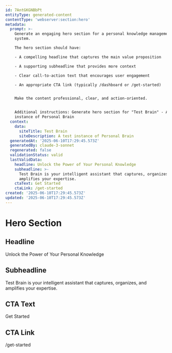 ```yaml
---
id: 7AntGKGNBbPt
entityType: generated-content
contentType: 'webserver:section:hero'
metadata:
  prompt: >-
    Generate an engaging hero section for a personal knowledge management
    system. 

    The hero section should have:

    - A compelling headline that captures the main value proposition

    - A supporting subheadline that provides more context

    - Clear call-to-action text that encourages user engagement

    - An appropriate CTA link (typically /dashboard or /get-started)


    Make the content professional, clear, and action-oriented.


    Additional instructions: Generate hero section for "Test Brain" - A test
    instance of Personal Brain
  context:
    data:
      siteTitle: Test Brain
      siteDescription: A test instance of Personal Brain
  generatedAt: '2025-06-10T17:29:45.573Z'
  generatedBy: claude-3-sonnet
  regenerated: false
  validationStatus: valid
  lastValidData:
    headline: Unlock the Power of Your Personal Knowledge
    subheadline: >-
      Test Brain is your intelligent assistant that captures, organizes, and
      amplifies your expertise.
    ctaText: Get Started
    ctaLink: /get-started
created: '2025-06-10T17:29:45.573Z'
updated: '2025-06-10T17:29:45.573Z'
---
```

# Hero Section

## Headline
Unlock the Power of Your Personal Knowledge

## Subheadline
Test Brain is your intelligent assistant that captures, organizes, and amplifies your expertise.

## CTA Text
Get Started

## CTA Link
/get-started
